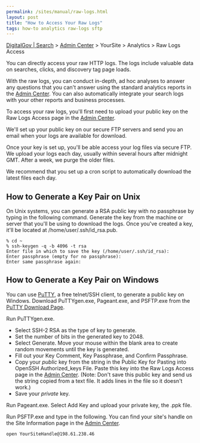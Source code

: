 ```yaml
---
permalink: /sites/manual/raw-logs.html
layout: post
title: "How to Access Your Raw Logs"
tags: how-to analytics raw-logs sftp
---
```


[DigitalGov | Search](/index.html) > [Admin Center](https://search.usa.gov/sites/) > YourSite > Analytics > Raw Logs Access

You can directly access your raw HTTP logs. The logs include valuable data on searches, clicks, and discovery tag page loads.

With the raw logs, you can conduct in-depth, ad hoc analyses to answer any questions that you can't answer using the standard analytics reports in the [Admin Center](https://search.usa.gov/sites/). You can also automatically integrate your search logs with your other reports and business processes.

To access your raw logs, you'll first need to upload your public key on the Raw Logs Access page in the [Admin Center](https://search.usa.gov/sites/).

We'll set up your public key on our secure FTP servers and send you an email when your logs are available for download.

Once your key is set up, you'll be able access your log files via secure FTP. We upload your logs each day, usually within several hours after midnight GMT. After a week, we purge the older files.

We recommend that you set up a cron script to automatically download the latest files each day.

## How to Generate a Key Pair on Unix

On Unix systems, you can generate a RSA public key with no passphrase by typing in the following command. Generate the key from the machine or server that you'll be using to download the logs. Once you've created a key, it'll be located at /home/user/.ssh/id_rsa.pub.

	% cd ~
	% ssh-keygen -q -b 4096 -t rsa
	Enter file in which to save the key (/home/user/.ssh/id_rsa):
	Enter passphrase (empty for no passphrase):
	Enter same passphrase again:

## How to Generate a Key Pair on Windows

You can use [PuTTY](http://www.chiark.greenend.org.uk/~sgtatham/putty/), a free telnet/SSH client, to generate a public key on Windows. Download PuTTYgen.exe, Pageant.exe, and PSFTP.exe from the [PuTTY Download Page](http://www.chiark.greenend.org.uk/~sgtatham/putty/download.html).

Run PuTTYgen.exe. 

* Select SSH-2 RSA as the type of key to generate. 
* Set the number of bits in the generated key to 2048.
* Select Generate. Move your mouse within the blank area to create random movements until the key is generated. 
* Fill out your Key Comment, Key Passphrase, and Confirm Passphrase.
* Copy your *public* key from the string in the Public Key for Pasting into OpenSSH Authorized_keys File. Paste this key into the Raw Logs Access page in the [Admin Center](https://search.usa.gov/sites/). (Note: Don't save this public key and send us the string copied from a text file. It adds lines in the file so it doesn't work.)
* Save your *private* key. 

Run Pageant.exe. Select Add Key and upload your private key, the .ppk file.

Run PSFTP.exe and type in the following. You can find your site's handle on the Site Information page in the [Admin Center](https://search.usa.gov/sites/).

	open YourSiteHandle@198.61.238.46